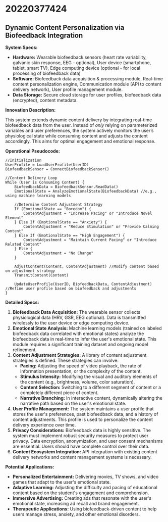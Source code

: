 # 20220377424

## Dynamic Content Personalization via Biofeedback Integration

**System Specs:**

*   **Hardware:** Wearable biofeedback sensors (heart rate variability, galvanic skin response, EEG - optional), User device (smartphone, tablet, smart TV), Edge computing device (optional - for local processing of biofeedback data)
*   **Software:** Biofeedback data acquisition & processing module, Real-time content personalization engine, Communication module (API to content delivery network), User profile management module.
*   **Data Storage:** Secure cloud storage for user profiles, biofeedback data (encrypted), content metadata.

**Innovation Description:**

This system extends dynamic content delivery by integrating real-time biofeedback data from the user.  Instead of *only* relying on parameterized variables and user preferences, the system actively monitors the user’s physiological state while consuming content and adjusts the content accordingly. This aims for optimal engagement and emotional response.

**Operational Pseudocode:**

```
//Initialization
UserProfile = LoadUserProfile(UserID)
BiofeedbackSensor = ConnectBiofeedbackSensor()

//Content Delivery Loop
While (User is Consuming Content) {
    BiofeedbackData = BiofeedbackSensor.ReadData()
    EmotionalState = AnalyzeEmotionalState(BiofeedbackData) //e.g., using machine learning models
    
    //Determine Content Adjustment Strategy
    If (EmotionalState == "Boredom") {
        ContentAdjustment = "Increase Pacing" or "Introduce Novel Element"
    } Else If (EmotionalState == "Anxiety") {
        ContentAdjustment = "Reduce Stimulation" or "Provide Calming Content"
    } Else If (EmotionalState == "High Engagement") {
        ContentAdjustment = "Maintain Current Pacing" or "Introduce Related Content"
    } Else {
        ContentAdjustment = "No Change"
    }

    AdjustContent(Content, ContentAdjustment) //Modify content based on adjustment strategy
    TransmitContent(Content)

    UpdateUserProfile(UserID, BiofeedbackData, ContentAdjustment) //Refine user profile based on biofeedback and adjustments
}
```

**Detailed Specs:**

1.  **Biofeedback Data Acquisition:**  The wearable sensor collects physiological data (HRV, GSR, EEG optional).  Data is transmitted wirelessly to the user device or edge computing device.
2.  **Emotional State Analysis:** Machine learning models (trained on labeled biofeedback data correlated with emotional states) analyze the biofeedback data in real-time to infer the user's emotional state.  This module requires a significant training dataset and ongoing model refinement.
3.  **Content Adjustment Strategies:** A library of content adjustment strategies is defined.  These strategies can involve:
    *   **Pacing:** Adjusting the speed of video playback, the rate of information presentation, or the complexity of the content.
    *   **Stimulus Intensity:** Modifying the visual and auditory elements of the content (e.g., brightness, volume, color saturation).
    *   **Content Selection:** Switching to a different segment of content or a completely different piece of content.
    *   **Narrative Branching:** In interactive content, dynamically altering the narrative path based on the user's emotional state.
4.  **User Profile Management:** The system maintains a user profile that stores the user's preferences, past biofeedback data, and a history of content adjustments. This profile is used to personalize the content delivery experience over time.
5.  **Privacy Considerations:**  Biofeedback data is highly sensitive.  The system must implement robust security measures to protect user privacy. Data encryption, anonymization, and user consent mechanisms are essential. Users should have complete control over their data.
6.  **Content Ecosystem Integration:** API integration with existing content delivery networks and content management systems is necessary.

**Potential Applications:**

*   **Personalized Entertainment:** Delivering movies, TV shows, and video games that adapt to the user's emotional state.
*   **Adaptive Learning:** Adjusting the difficulty and pacing of educational content based on the student's engagement and comprehension.
*   **Immersive Advertising:** Creating ads that resonate with the user's emotional state, increasing ad recall and brand engagement.
*   **Therapeutic Applications:**  Using biofeedback-driven content to help users manage stress, anxiety, and other emotional disorders.